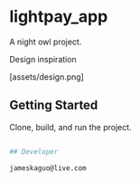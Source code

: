 # lightpay_app

A night owl project.

Design inspiration

[assets/design.png]


## Getting Started

Clone, build, and run the project.

```bash

## Developer

jameskaguo@live.com
